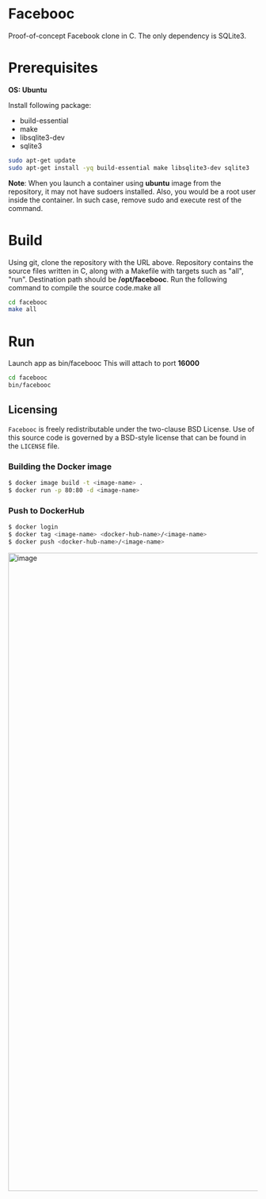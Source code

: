 # Facebooc

Proof-of-concept Facebook clone in C.
The only dependency is SQLite3.

# Prerequisites

**OS: Ubuntu**

Install following  package:  

  * build-essential
  * make
  * libsqlite3-dev
  * sqlite3
  
```bash
sudo apt-get update
sudo apt-get install -yq build-essential make libsqlite3-dev sqlite3
```
**Note**: When you launch a container using **ubuntu** image from the repository, it may not have sudoers installed. Also, you would be a root user inside the container. In such case, remove sudo and execute rest of the command. 


# Build

Using git, clone the repository with the URL above. Repository contains the source files written in C, along with a Makefile with targets such as "all", "run". Destination path should be **/opt/facebooc**.
Run the following command to compile the source code.make all

```bash
cd facebooc
make all
```

# Run 

Launch app as bin/facebooc This will attach to port **16000**


```bash
cd facebooc
bin/facebooc
```



Licensing
---------
`Facebooc` is freely redistributable under the two-clause BSD License.
Use of this source code is governed by a BSD-style license that can be found
in the `LICENSE` file.

  
### Building the Docker image
```bash
$ docker image build -t <image-name> .
$ docker run -p 80:80 -d <image-name>
```

### Push to DockerHub
```bash
$ docker login
$ docker tag <image-name> <docker-hub-name>/<image-name>
$ docker push <docker-hub-name>/<image-name>
```
<img width="1287" alt="image" src="https://user-images.githubusercontent.com/49791498/214644459-8b713b9d-0680-494d-a6c1-d6a7c06c2bce.png">
